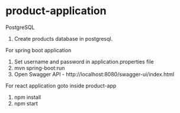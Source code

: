 # product-application

PostgreSQL
1. Create products database in postgresql.

For spring boot application
1. Set username and password in application.properties file
2. mvn spring-boot:run
3. Open Swagger API - http://localhost:8080/swagger-ui/index.html

For react application
goto inside product-app
1. npm install
2. npm start

